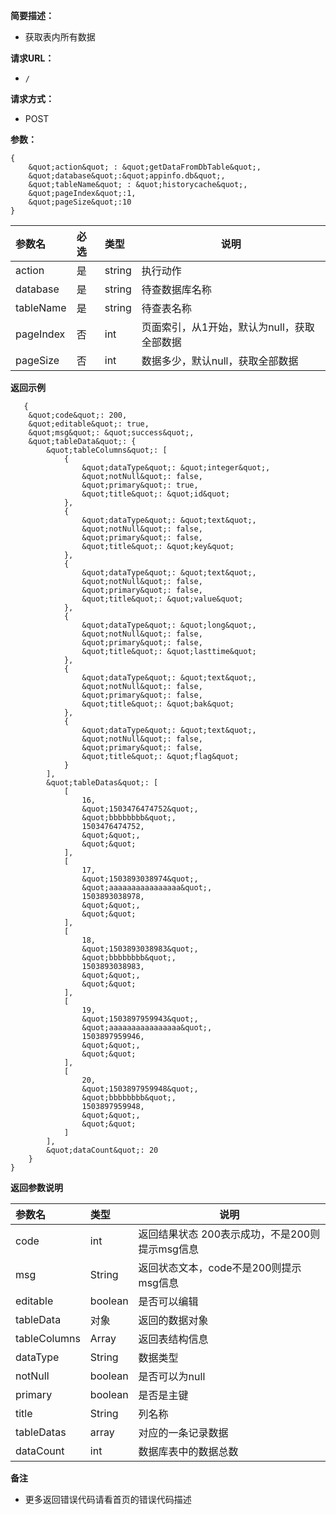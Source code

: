 **简要描述：**

- 获取表内所有数据

**请求URL：**
- ` / `

**请求方式：**
- POST

**参数：**

 ```
 {
     &quot;action&quot; : &quot;getDataFromDbTable&quot;,
     &quot;database&quot;:&quot;appinfo.db&quot;,
     &quot;tableName&quot; : &quot;historycache&quot;,
     &quot;pageIndex&quot;:1,
     &quot;pageSize&quot;:10
 }

 ```


|参数名|必选|类型|说明|
|:----    |:---|:----- |-----   |
|action |是  |string |执行动作   |
|database |是  |string | 待查数据库名称    |
|tableName     |是  |string | 待查表名称    |
|pageIndex     |否  |int |页面索引，从1开始，默认为null，获取全部数据 |
|pageSize     |否  |int | 数据多少，默认null，获取全部数据    |

 **返回示例**

```
   {
    &quot;code&quot;: 200,
    &quot;editable&quot;: true,
    &quot;msg&quot;: &quot;success&quot;,
    &quot;tableData&quot;: {
        &quot;tableColumns&quot;: [
            {
                &quot;dataType&quot;: &quot;integer&quot;,
                &quot;notNull&quot;: false,
                &quot;primary&quot;: true,
                &quot;title&quot;: &quot;id&quot;
            },
            {
                &quot;dataType&quot;: &quot;text&quot;,
                &quot;notNull&quot;: false,
                &quot;primary&quot;: false,
                &quot;title&quot;: &quot;key&quot;
            },
            {
                &quot;dataType&quot;: &quot;text&quot;,
                &quot;notNull&quot;: false,
                &quot;primary&quot;: false,
                &quot;title&quot;: &quot;value&quot;
            },
            {
                &quot;dataType&quot;: &quot;long&quot;,
                &quot;notNull&quot;: false,
                &quot;primary&quot;: false,
                &quot;title&quot;: &quot;lasttime&quot;
            },
            {
                &quot;dataType&quot;: &quot;text&quot;,
                &quot;notNull&quot;: false,
                &quot;primary&quot;: false,
                &quot;title&quot;: &quot;bak&quot;
            },
            {
                &quot;dataType&quot;: &quot;text&quot;,
                &quot;notNull&quot;: false,
                &quot;primary&quot;: false,
                &quot;title&quot;: &quot;flag&quot;
            }
        ],
        &quot;tableDatas&quot;: [
            [
                16,
                &quot;1503476474752&quot;,
                &quot;bbbbbbbb&quot;,
                1503476474752,
                &quot;&quot;,
                &quot;&quot;
            ],
            [
                17,
                &quot;1503893038974&quot;,
                &quot;aaaaaaaaaaaaaaaa&quot;,
                1503893038978,
                &quot;&quot;,
                &quot;&quot;
            ],
            [
                18,
                &quot;1503893038983&quot;,
                &quot;bbbbbbbb&quot;,
                1503893038983,
                &quot;&quot;,
                &quot;&quot;
            ],
            [
                19,
                &quot;1503897959943&quot;,
                &quot;aaaaaaaaaaaaaaaa&quot;,
                1503897959946,
                &quot;&quot;,
                &quot;&quot;
            ],
            [
                20,
                &quot;1503897959948&quot;,
                &quot;bbbbbbbb&quot;,
                1503897959948,
                &quot;&quot;,
                &quot;&quot;
            ]
        ],
        &quot;dataCount&quot;: 20
    }
}
```

 **返回参数说明**

|参数名|类型|说明|
|:-----  |:-----|-----                           |
|code |int   |返回结果状态 200表示成功，不是200则提示msg信息  |
|msg |String   |返回状态文本，code不是200则提示msg信息  |
|editable |boolean   |是否可以编辑  |
|tableData |对象   |返回的数据对象  |
|tableColumns |Array   |返回表结构信息  |
|dataType |String   |数据类型  |
|notNull |boolean   |是否可以为null  |
|primary |boolean   |是否是主键  |
|title |String   |列名称  |
|tableDatas |array   |对应的一条记录数据  |
|dataCount |int   |数据库表中的数据总数  |

 **备注**

- 更多返回错误代码请看首页的错误代码描述


